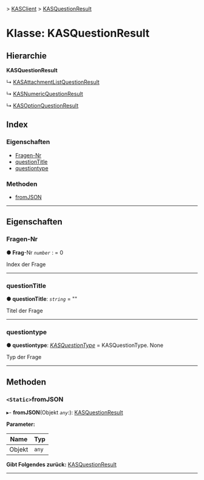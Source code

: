 [](../README.md) > [KASClient](../modules/kasclient.md) > [KASQuestionResult](../classes/kasclient.kasquestionresult.md)

# <a name="class-kasquestionresult"></a>Klasse: KASQuestionResult

## <a name="hierarchy"></a>Hierarchie

**KASQuestionResult**

↳ [KASAttachmentListQuestionResult](kasclient.kasattachmentlistquestionresult.md)

↳ [KASNumericQuestionResult](kasclient.kasnumericquestionresult.md)

↳ [KASOptionQuestionResult](kasclient.kasoptionquestionresult.md)

## <a name="index"></a>Index 

### <a name="properties"></a>Eigenschaften

* [Fragen-Nr](kasclient.kasquestionresult.md#questionid)
* [questionTitle](kasclient.kasquestionresult.md#questiontitle)
* [questiontype](kasclient.kasquestionresult.md#questiontype)
### <a name="methods"></a>Methoden

* [fromJSON](kasclient.kasquestionresult.md#fromjson)

---

## <a name="properties"></a>Eigenschaften

<a id="questionid"></a>

###  <a name="questionid"></a>Fragen-Nr

**● Frag**-Nr *`number`* : = 0

Index der Frage

___
<a id="questiontitle"></a>

###  <a name="questiontitle"></a>questionTitle

**● questionTitle**: *`string`* = ""

Titel der Frage

___
<a id="questiontype"></a>

###  <a name="questiontype"></a>questiontype

**● questiontype**: *[KASQuestionType](../enums/kasclient.kasquestiontype.md)* = KASQuestionType. None

Typ der Frage

___

## <a name="methods"></a>Methoden

<a id="fromjson"></a>

### <a name="static-fromjson"></a>`<Static>`fromJSON

▸- **fromJSON**(Objekt *`any`*:): [KASQuestionResult](kasclient.kasquestionresult.md)

**Parameter:**

| Name | Typ |
| ------ | ------ |
| Objekt | `any` |

**Gibt Folgendes zurück:** [KASQuestionResult](kasclient.kasquestionresult.md)

___


